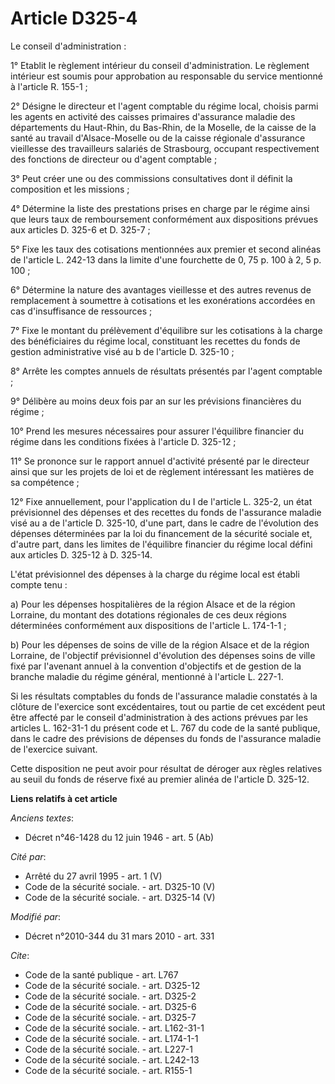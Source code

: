 # Article D325-4

Le conseil d'administration : 

1° Etablit le règlement intérieur du conseil d'administration. Le règlement intérieur est soumis pour approbation au
responsable du service mentionné à l'article R. 155-1 ; 

2° Désigne le directeur et l'agent comptable du régime local, choisis parmi les agents en activité des caisses primaires
d'assurance maladie des départements du Haut-Rhin, du Bas-Rhin, de la Moselle, de la caisse    de la santé au travail
d'Alsace-Moselle ou de la caisse régionale d'assurance vieillesse des travailleurs salariés de Strasbourg, occupant
respectivement des fonctions de directeur ou d'agent comptable ; 

3° Peut créer une ou des commissions consultatives dont il définit la composition et les missions ; 

4° Détermine la liste des prestations prises en charge par le régime ainsi que leurs taux de remboursement conformément aux
dispositions prévues aux articles D. 325-6 et D. 325-7 ; 

5° Fixe les taux des cotisations mentionnées aux premier et second alinéas de l'article L. 242-13 dans la limite d'une
fourchette de 0, 75 p. 100 à 2, 5 p. 100 ; 

6° Détermine la nature des avantages vieillesse et des autres revenus de remplacement à soumettre à cotisations et les
exonérations accordées en cas d'insuffisance de ressources ; 

7° Fixe le montant du prélèvement d'équilibre sur les cotisations à la charge des bénéficiaires du régime local, constituant
les recettes du fonds de gestion administrative visé au b de l'article D. 325-10 ; 

8° Arrête les comptes annuels de résultats présentés par l'agent comptable ; 

9° Délibère au moins deux fois par an sur les prévisions financières du régime ; 

10° Prend les mesures nécessaires pour assurer l'équilibre financier du régime dans les conditions fixées à l'article D.
325-12 ; 

11° Se prononce sur le rapport annuel d'activité présenté par le directeur ainsi que sur les projets de loi et de règlement
intéressant les matières de sa compétence ; 

12° Fixe annuellement, pour l'application du I de l'article L. 325-2, un état prévisionnel des dépenses et des recettes du
fonds de l'assurance maladie visé au a de l'article D. 325-10, d'une part, dans le cadre de l'évolution des dépenses
déterminées par la loi du financement de la sécurité sociale et, d'autre part, dans les limites de l'équilibre financier du
régime local défini aux articles D. 325-12 à D. 325-14.

L'état prévisionnel des dépenses à la charge du régime local est établi compte tenu : 

a) Pour les dépenses hospitalières de la région Alsace et de la région Lorraine, du montant des dotations régionales de ces
deux régions déterminées conformément aux dispositions de l'article L. 174-1-1 ; 

b) Pour les dépenses de soins de ville de la région Alsace et de la région Lorraine, de l'objectif prévisionnel d'évolution
des dépenses soins de ville fixé par l'avenant annuel à la convention d'objectifs et de gestion de la branche maladie du
régime général, mentionné à l'article L. 227-1. 

Si les résultats comptables du fonds de l'assurance maladie constatés à la clôture de l'exercice sont excédentaires, tout ou
partie de cet excédent peut être affecté par le conseil d'administration à des actions prévues par les articles L. 162-31-1
du présent code et L. 767 du code de la santé publique, dans le cadre des prévisions de dépenses du fonds de l'assurance
maladie de l'exercice suivant. 

Cette disposition ne peut avoir pour résultat de déroger aux règles relatives au seuil du fonds de réserve fixé au premier
alinéa de l'article D. 325-12.

**Liens relatifs à cet article**

_Anciens textes_:

  - Décret n°46-1428 du 12 juin 1946 - art. 5 (Ab)

_Cité par_:

  - Arrêté du 27 avril 1995 - art. 1 (V)
  - Code de la sécurité sociale. - art. D325-10 (V)
  - Code de la sécurité sociale. - art. D325-14 (V)

_Modifié par_:

  - Décret n°2010-344 du 31 mars 2010 - art. 331

_Cite_:

  - Code de la santé publique - art. L767
  - Code de la sécurité sociale. - art. D325-12
  - Code de la sécurité sociale. - art. D325-2
  - Code de la sécurité sociale. - art. D325-6
  - Code de la sécurité sociale. - art. D325-7
  - Code de la sécurité sociale. - art. L162-31-1
  - Code de la sécurité sociale. - art. L174-1-1
  - Code de la sécurité sociale. - art. L227-1
  - Code de la sécurité sociale. - art. L242-13
  - Code de la sécurité sociale. - art. R155-1
